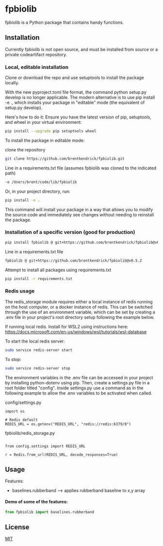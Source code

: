 # fpbiolib

fpbiolib is a Python package that contains handy functions.

## Installation

Currently fpbiolib is not open source, and must be installed from source or a private
codeartifact repository.

### Local, editable installation

Clone or download the repo and use setuptools to install the package locally.

With the new pyproject.toml file format, the command python setup.py develop is no longer applicable. The modern alternative is to use pip install -e ., which installs your package in "editable" mode (the equivalent of setup.py develop).

Here's how to do it:
Ensure you have the latest version of pip, setuptools, and wheel in your virtual environment:

```bash
pip install --upgrade pip setuptools wheel
```

To install the package in editable mode:

clone the repository

```bash
git clone https://github.com/brentkendrick/fpbiolib.git
```

Line in a requirements.txt file (assumes fpbiolib was cloned to the indicated path)

```bash
-e /Users/brent/code/lib/fpbiolib
```

Or, in your project directory, run:

```bash
pip install -e .
```

This command will install your package in a way that allows you to modify the source code and immediately see changes without needing to reinstall the package.

### Installation of a specific version (good for production)

```bash
pip install fpbiolib @ git+https://github.com/brentkendrick/fpbiolib@v0.5.2

```

Line in a requirements.txt file

```bash
fpbiolib @ git+https://github.com/brentkendrick/fpbiolib@v0.5.2
```

Attempt to install all packages using requirements.txt

```bash
pip install -r requirements.txt
```

### Redis usage

The redis_storage module requires either a local instance of redis running on the host computer, or a docker instance of redis. This can be switched through the use of an environment variable, which can be set by creating a .env file in your project's root directory setup following the example below.

If running local redis. Install for WSL2 using instructions here:
https://docs.microsoft.com/en-us/windows/wsl/tutorials/wsl-database

To start the local redis server:

```bash
sudo service redis-server start
```

To stop:

```bash
sudo service redis-server stop
```

The environment variables in the .env file
can be accessed in your project by installing python-dotenv using pip. Then, create a settings.py
file in a root folder titled "config". Inside
settings.py use a command as in the following
example to allow the .env variables to be
activated when called.

config/settings.py

```
import os

# Redis default
REDIS_URL = os.getenv("REDIS_URL", "redis://redis:6379/0")
```

fpbiolib/redis_storage.py

```

from config.settings import REDIS_URL

r = Redis.from_url(REDIS_URL, decode_responses=True)
```

## Usage

Features:

- baselines.rubberband --> applies rubberband baseline to x,y array

#### Demo of some of the features:

```python
from fpbiolib import baselines.rubberband

```

## License

[MIT](https://choosealicense.com/licenses/mit/)
